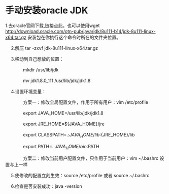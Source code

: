 # 手动安装oracle JDK

1.去oracle官网下载,链接点此。也可以使用wget http://download.oracle.com/otn-pub/java/jdk/8u111-b14/jdk-8u111-linux-x64.tar.gz 安装包在你执行这个命令时所在的文件夹位置。

　 2.解压 tar -zxvf jdk-8u111-linux-x64.tar.gz

　 3.移动到自己想放的位置：

　　　　mkdir /usr/lib/jdk    

　　　　mv jdk1.8.0_111  /usr/lib/jdk/jdk1.8

　 4.设置环境变量：

　　　　方案一：修改全局配置文件，作用于所有用户：vim /etc/profile 

　　　　export JAVA_HOME=/usr/lib/jdk/jdk1.8

　　　　export JRE_HOME=${JAVA_HOME}/jre

　　　　export CLASSPATH=.:${JAVA_HOME}/lib:${JRE_HOME}/lib

　　　　export PATH=.:${JAVA_HOME}/bin:$PATH

　　　　方案二：修改当前用户配置文件，只作用于当前用户：vim ~/.bashrc 设置与上一样

　 5.使修改的配置立刻生效：source /etc/profile 或者 source ~/.bashrc

　 6.检查是否安装成功：java -version